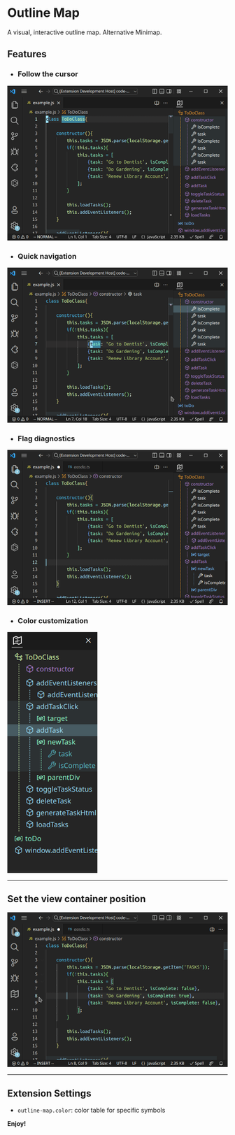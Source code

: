 # Outline Map

A visual, interactive outline map. Alternative Minimap.

## Features

- ### Follow the cursor
![Follow the cursor](images/follow-cursor.gif)
- ### Quick navigation
![Quick navigation](images/quick-navigation.gif)
- ### Flag diagnostics
![Flag diagnostics](images/flag-diagnostics.gif)
- ### Color customization
![Color customization](images/color-customization.png)

---

## Set the view container position
![Initialize settings](images/init.gif)

---

## Extension Settings
- `outline-map.color`: color table for specific symbols

**Enjoy!**
